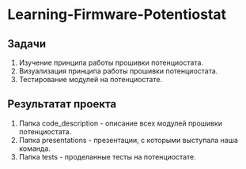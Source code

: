 # Learning-Firmware-Potentiostat

## Задачи
1. Изучение принципа работы прошивки потенциостата. 
2. Визуализация принципа работы прошивки потенциостата.
3. Тестирование модулей на потенциостате.

## Результатат проекта
1. Папка code_description - описание всех модулей прошивки потенциостата.
2. Папка presentations - презентации, с которыми выступала наша команда.  
3. Папка tests - проделанные тесты на потенциостате.
